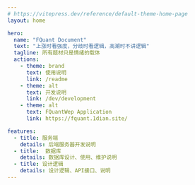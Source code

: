 ```yaml
---
# https://vitepress.dev/reference/default-theme-home-page
layout: home

hero:
  name: "FQuant Document"
  text: "上涨时看强度，分歧时看逻辑，高潮时不讲逻辑"
  tagline: 所有题材只是情绪的载体
  actions:
    - theme: brand
      text: 使用说明
      link: /readme
    - theme: alt
      text: 开发说明
      link: /dev/development
    - theme: alt
      text: FQuantWep Application
      link: https://fquant.1dian.site/

features:
  - title: 服务端
    details: 后端服务器开发说明
  - title:  数据库
    details: 数据库设计、使用、维护说明
  - title: 设计逻辑
    details: 设计逻辑、API接口、说明
---
```


